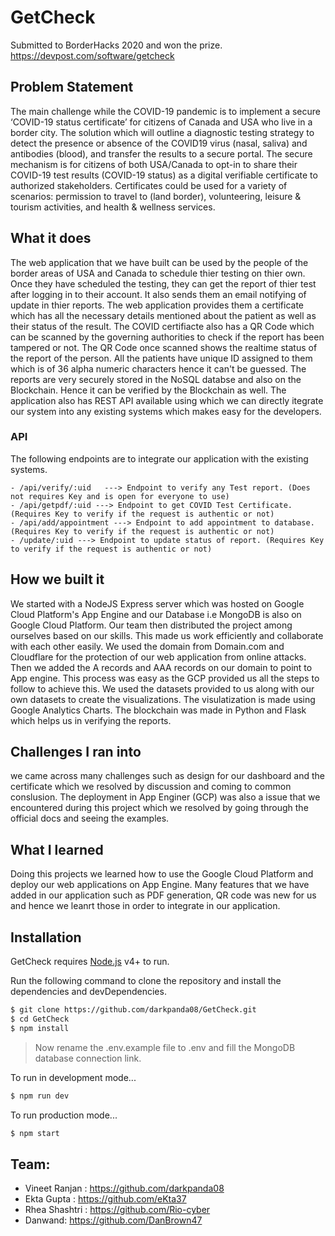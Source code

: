 # GetCheck

Submitted to BorderHacks 2020 and won the prize. https://devpost.com/software/getcheck

## Problem Statement
The main challenge while the COVID-19 pandemic is to implement a secure ‘COVID-19 status certificate’ for citizens of Canada and USA who live in a border city. The solution which will outline a diagnostic testing strategy to detect the presence or absence of the COVID19 virus (nasal, saliva) and antibodies (blood), and transfer the results to a secure portal. The secure mechanism is for citizens of both USA/Canada to opt-in to share their COVID-19 test results (COVID-19 status) as a digital verifiable certificate to authorized stakeholders. Certificates could be used for a variety of scenarios: permission to travel to (land border), volunteering, leisure & tourism activities, and health & wellness
services.

## What it does
The web application that we have built can be used by the people of the border areas of USA and Canada to schedule thier testing on thier own. Once they have scheduled the testing, they can get the report of thier test after logging in to their account. It also sends them an email notifying of update in thier reports. The web application provides them a certificate which has all the necessary details mentioned about the patient as well as their status of the result. The COVID certifiacte also has a QR Code which can be scanned by the governing authorities to check if the report has been tampered or not. The QR Code once scanned shows the realtime status of the report of the person. All the patients have unique ID assigned to them which is of 36 alpha numeric characters hence it can't be guessed. The reports are very securely stored in the NoSQL databse and also on the Blockchain. Hence it can be verified by the Blockchain as well. The application also has REST API available using which we can directly itegrate our system into any existing systems which makes easy for the developers.

### API
The following endpoints are to integrate our application with the existing systems. 
```
- /api/verify/:uid   ---> Endpoint to verify any Test report. (Does not requires Key and is open for everyone to use)
- /api/getpdf/:uid ---> Endpoint to get COVID Test Certificate. (Requires Key to verify if the request is authentic or not)
- /api/add/appointment ---> Endpoint to add appointment to database. (Requires Key to verify if the request is authentic or not)
- /update/:uid ---> Endpoint to update status of report. (Requires Key to verify if the request is authentic or not)
```

## How we built it
We started with a NodeJS Express server which was hosted on Google Cloud Platform's App Engine and our Database i.e MongoDB is also on Google Cloud Platform. Our team then distributed the project among ourselves based on our skills. This made us work efficiently and collaborate with each other easily. We used the domain from Domain.com and Cloudflare for the protection of our web application from online attacks. Then we added the A records and AAA records on our domain to point to App engine. This process was easy as the GCP provided us all the steps to follow to achieve this. We used the datasets provided to us along with our own datasets to create the visualizations. The visulatization is made using Google Analytics Charts. The blockchain was made in Python and Flask which helps us in verifying the reports.

## Challenges I ran into
we came across many challenges such as design for our dashboard and the certificate which we resolved by discussion and coming to common conslusion. The deployment in App Enginer (GCP) was also a issue that we encountered during this project which we resolved by going through the official docs and seeing the examples.

## What I learned
Doing this projects we learned how to use the Google Cloud Platform and deploy our web applications on App Engine. Many features that we have added in our application such as PDF generation, QR code was new for us and hence we leanrt those in order to integrate in our application.

## Installation

GetCheck requires [Node.js](https://nodejs.org/) v4+ to run.

Run the following command to clone the repository and install the dependencies and devDependencies.

```sh
$ git clone https://github.com/darkpanda08/GetCheck.git
$ cd GetCheck
$ npm install
```

> Now rename the .env.example file to .env and fill the MongoDB database connection link.

To run in development mode...
```sh
$ npm run dev
```
To run production mode...

```sh
$ npm start
```

## Team:
- Vineet Ranjan : https://github.com/darkpanda08
- Ekta Gupta : https://github.com/eKta37
- Rhea Shashtri : https://github.com/Rio-cyber
- Danwand: https://github.com/DanBrown47
